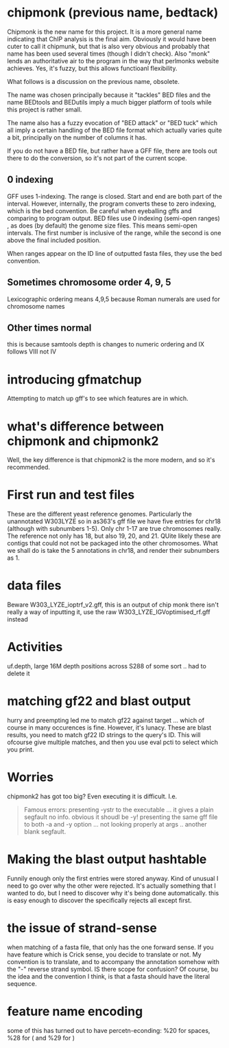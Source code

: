 # chipmonk (previous name, bedtack)

Chipmonk is the new name for this project. It is a more general name indicating that ChIP analysis is the final aim. Obviously it would have been cuter to call it chipmunk, but that is also very obvious and probably that name has been used several times (though I didn't check). Also "monk" lends an authoritative air to the program in the way that perlmonks website achieves. Yes, it's fuzzy, but this allows functioanl flexibility.

What follows is a discussion on the previous name, obsolete.

The name was chosen principally because it "tackles" BED files and the name BEDtools and BEDutils imply a much bigger platform of tools while this project is rather small.

The name also has a fuzzy evocation of "BED attack" or "BED tuck" which all imply a certain handling of the BED file format which actually varies quite a bit, principally on the number of columns it has.

If you do not have a BED file, but rather have a GFF file, there are tools out there to do the conversion, so it's not part of the current scope.

## 0 indexing
GFF uses 1-indexing. The range is closed. Start and end are both part of the interval. However, internally, the program converts these
to zero indexing, which is the bed convention. Be careful when eyeballing gffs and comparing to program output.
BED files use 0 indexing (semi-open ranges) , as does (by default) the genome size files.
This means semi-open intervals. The first number is inclusive of the range, while the second is one above the final included position.

When ranges appear on the ID line of outputted fasta files, they use the bed convention.

## Sometimes chromosome order 4, 9, 5
Lexicographic ordering means 4,9,5 because Roman numerals are used for chromosome names

## Other times normal
this is because samtools depth is changes to numeric ordering and IX follows VIII not IV

# introducing gfmatchup
Attempting to match up gff's to see which features are in which.

# what's difference between chipmonk and chipmonk2
Well, the key difference is that chipmonk2 is the more modern, and so it's recommended.

# First run and test files

These are the different yeast reference genomes.
Particularly the unannotated W303LYZE
so in as363's gff file we have five entries for chr18 (although with subnumbers 1-5). Only chr 1-17 are true chromosomes really.
The reference not only has 18, but also 19, 20, and 21. QUite likely these are contigs that could
not not be packaged into the other chromosomes.
What we shall do is take the 5 annotations in chr18, and render their subnumbers as 1.

# data files
Beware W303\_LYZE\_ioptrf\_v2.gff, this is an output of chip monk
there isn't really a way of inputting it,
use the raw  W303\_LYZE\_IGVoptimised\_rf.gff
instead

# Activities
uf.depth, large 16M depth positions across S288 of some sort .. had to delete it

# matching gf22 and blast output
hurry and preempting led me to match gf22 against target ... which of course in many occurences is fine. However, it's lunacy. These are blast results, you need to match gf22 ID strings to the query's ID. This will ofcourse give multiple matches, and then you use eval pcti to select which you print.


# Worries
chipmonk2 has got too big? Even executing it is difficult. I.e.
> Famous errors: presenting -ystr to the executable ... it gives a plain segfault no info. obvious it shoudl be -y!
> presenting the same gff file to both -a and -y option ... not looking properly at args .. another blank segfault.

# Making the blast output hashtable
Funnily enough only the first entries were stored anyway. Kind of unusual
I need to go over why the other were rejected.
It's actually something that I wanted to do, but I need to discover why it's being done automatically.
this is easy enough to discover the specifically rejects all except first.

# the issue of strand-sense
when matching of a fasta file, that only has the one forward sense. If you have feature which is Crick sense, you decide to translate or not. My convention is to translate, and to accompany
the annotation somehow with the "-" reverse strand symbol. IS there scope for confusion? Of course, bu the idea and the convention I think, is that a fasta should have the literal sequence. 

# feature name encoding
some of this has turned out to have percetn-econding: %20 for spaces, %28 for ( and %29 for ) 
